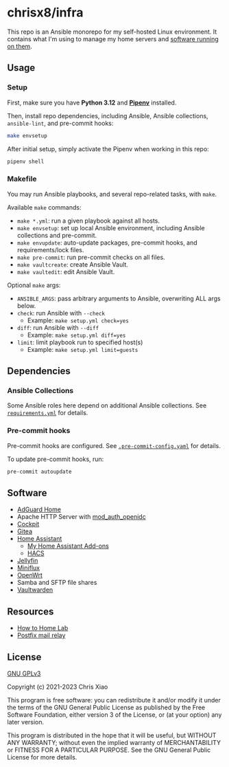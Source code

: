 # chrisx8/infra

This repo is an Ansible monorepo for my self-hosted Linux environment. It contains what I'm using to manage my home servers and [software running on them](#software).

## Usage

### Setup

First, make sure you have **Python 3.12** and [**Pipenv**](https://pipenv.pypa.io) installed.

Then, install repo dependencies, including Ansible, Ansible collections, `ansible-lint`, and pre-commit hooks:

```bash
make envsetup
```

After initial setup, simply activate the Pipenv when working in this repo:

```bash
pipenv shell
```

### Makefile

You may run Ansible playbooks, and several repo-related tasks, with `make`.

Available `make` commands:

- `make *.yml`: run a given playbook against all hosts.
- `make envsetup`: set up local Ansible environment, including Ansible collections and pre-commit.
- `make envupdate`: auto-update packages, pre-commit hooks, and requirements/lock files.
- `make pre-commit`: run pre-commit checks on all files.
- `make vaultcreate`: create Ansible Vault.
- `make vaultedit`: edit Ansible Vault.

Optional `make` args:

- `ANSIBLE_ARGS`: pass arbitrary arguments to Ansible, overwriting ALL args below.
- `check`: run Ansible with `--check`
  - Example: `make setup.yml check=yes`
- `diff`: run Ansible with `--diff`
  - Example: `make setup.yml diff=yes`
- `limit`: limit playbook run to specified host(s)
  - Example: `make setup.yml limit=guests`

## Dependencies

### Ansible Collections

Some Ansible roles here depend on additional Ansible collections. See [`requirements.yml`](requirements.yml) for details.

### Pre-commit hooks

Pre-commit hooks are configured. See [`.pre-commit-config.yaml`](.pre-commit-config.yaml) for details.

To update pre-commit hooks, run:

```bash
pre-commit autoupdate
```

## Software

- [AdGuard Home](https://github.com/AdguardTeam/AdGuardHome)
- Apache HTTP Server with [mod_auth_openidc](https://github.com/OpenIDC/mod_auth_openidc)
- [Cockpit](https://cockpit-project.org/)
- [Gitea](https://gitea.io/)
- [Home Assistant](https://www.home-assistant.io)
  - [My Home Assistant Add-ons](https://github.com/chrisx8/hassio-addons)
  - [HACS](https://hacs.xyz)
- [Jellyfin](https://jellyfin.org/)
- [Miniflux](https://miniflux.app/)
- [OpenWrt](https://openwrt.org/)
- Samba and SFTP file shares
- [Vaultwarden](https://github.com/dani-garcia/vaultwarden)

## Resources

- [How to Home Lab](https://www.dlford.io/tag/how-to-home-lab-series/)
- [Postfix mail relay](https://www.howtoforge.com/tutorial/configure-postfix-to-use-gmail-as-a-mail-relay/)

## License

[GNU GPLv3](LICENSE)

Copyright (c) 2021-2023 Chris Xiao

This program is free software: you can redistribute it and/or modify it under the terms of the GNU General Public License as published by the Free Software Foundation, either version 3 of the License, or (at your option) any later version.

This program is distributed in the hope that it will be useful, but WITHOUT ANY WARRANTY; without even the implied warranty of MERCHANTABILITY or FITNESS FOR A PARTICULAR PURPOSE. See the GNU General Public License for more details.
